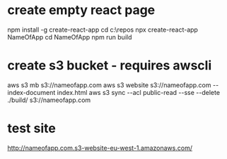 # create empty react page
npm install -g create-react-app
cd c:\repos
npx create-react-app NameOfApp
cd NameOfApp
npm run build


# create s3 bucket - requires awscli
aws s3 mb s3://nameofapp.com
aws s3 website s3://nameofapp.com --index-document index.html
aws s3 sync --acl public-read --sse --delete ./build/ s3://nameofapp.com

# test site
http://nameofapp.com.s3-website-eu-west-1.amazonaws.com/